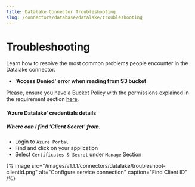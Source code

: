 ```yaml
---
title: Datalake Connector Troubleshooting
slug: /connectors/database/datalake/troubleshooting
---
```


# Troubleshooting

Learn how to resolve the most common problems people encounter in the Datalake connector.

* **'Access Denied' error when reading from S3 bucket**

Please, ensure you have a Bucket Policy with the permissions explained in the requirement section [here](/connectors/database/datalake).


#### **'Azure Datalake'** credentials details

##### Where can I find 'Client Secret' from.

- Login to `Azure Portal`
- Find and click on your application 
- Select `Certificates & Secret` under `Manage` Section


{% image
src="/images/v1.1.1/connectors/datalake/troubleshoot-clientId.png"
alt="Configure service connection"
caption="Find Client ID" /%}





